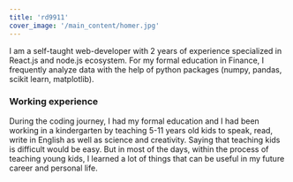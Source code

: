 ```yaml
---
title: 'rd9911'
cover_image: '/main_content/homer.jpg'
---
```


I am a self-taught web-developer with 2 years of experience specialized in React.js and node.js ecosystem. For my formal education in Finance, I frequently analyze data with the help of python packages (numpy, pandas, scikit learn, matplotlib). 

### Working experience
During the coding journey, I had my formal education and I had been working in a kindergarten by teaching 5-11 years old kids to speak, read, write in English as well as science and creativity. Saying that teaching kids is difficult would be easy. But in most of the days, within the process of teaching young kids, I learned a lot of things that can be useful in my future career and personal life.